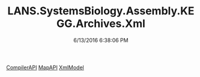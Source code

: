 ﻿---
title: LANS.SystemsBiology.Assembly.KEGG.Archives.Xml
date: 6/13/2016 6:38:06 PM
---

[CompilerAPI](T-LANS.SystemsBiology.Assembly.KEGG.Archives.Xml.CompilerAPI.html)
[MapAPI](T-LANS.SystemsBiology.Assembly.KEGG.Archives.Xml.MapAPI.html)
[XmlModel](T-LANS.SystemsBiology.Assembly.KEGG.Archives.Xml.XmlModel.html)
